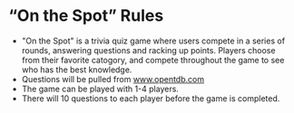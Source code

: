 # “On the Spot” Rules
- "On the Spot" is a trivia quiz game where users compete in a series of rounds, answering questions and racking up points. Players choose from their favorite catogory, and compete throughout the game to see who has the best knowledge. 
-	Questions will be pulled from www.opentdb.com
-	The game can be played with 1-4 players.
- There will 10 questions to each player before the game is completed.

